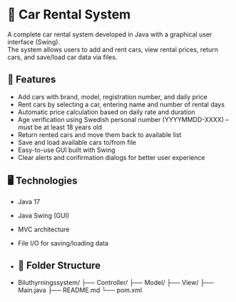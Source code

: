 # 🚗 Car Rental System

A complete car rental system developed in Java with a graphical user interface (Swing).  
The system allows users to add and rent cars, view rental prices, return cars, and save/load car data via files.

## 🧠 Features

- Add cars with brand, model, registration number, and daily price
- Rent cars by selecting a car, entering name and number of rental days
- Automatic price calculation based on daily rate and duration
- Age verification using Swedish personal number (YYYYMMDD-XXXX) – must be at least 18 years old
- Return rented cars and move them back to available list
- Save and load available cars to/from file
- Easy-to-use GUI built with Swing
- Clear alerts and confirmation dialogs for better user experience

## 🖥️ Technologies

- Java 17
- Java Swing (GUI)
- MVC architecture
- File I/O for saving/loading data

- ## 📁 Folder Structure
- Biluthyrningssystem/
├── Controller/
├── Model/
├── View/
├── Main.java
├── README.md
└── pom.xml
